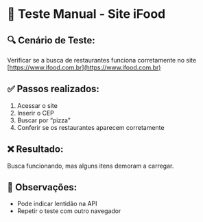 # 🧪 Teste Manual - Site iFood

## 🔍 Cenário de Teste:
Verificar se a busca de restaurantes funciona corretamente no site [https://www.ifood.com.br](https://www.ifood.com.br)

## ✅ Passos realizados:
1. Acessar o site
2. Inserir o CEP
3. Buscar por “pizza”
4. Conferir se os restaurantes aparecem corretamente

## ❌ Resultado:
Busca funcionando, mas alguns itens demoram a carregar.

## 📌 Observações:
- Pode indicar lentidão na API
- Repetir o teste com outro navegador
